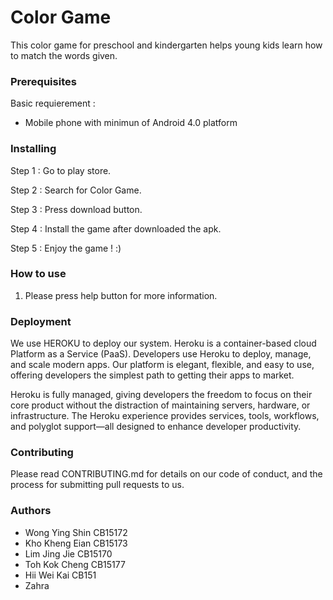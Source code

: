 # Color Game

This color game for preschool and kindergarten helps young kids learn how to match the words given.

### Prerequisites
Basic requierement :
* Mobile phone with minimun of Android 4.0 platform


### Installing

 Step 1 : Go to play store.
 
 Step 2 : Search for Color Game.
 
 Step 3 : Press download button.
 
 Step 4 : Install the game after downloaded the apk.
 
 Step 5 : Enjoy the game ! :)

### How to use
1. Please press help button for more information.

### Deployment
We use HEROKU to deploy our system. Heroku is a container-based cloud Platform as a Service (PaaS). Developers use Heroku to deploy, manage, and scale modern apps. Our platform is elegant, flexible, and easy to use, offering developers the simplest path to getting their apps to market.

Heroku is fully managed, giving developers the freedom to focus on their core product without the distraction of maintaining servers, hardware, or infrastructure. The Heroku experience provides services, tools, workflows, and polyglot support—all designed to enhance developer productivity.

### Contributing
Please read CONTRIBUTING.md for details on our code of conduct, and the process for submitting pull requests to us.

### Authors
* Wong Ying Shin	CB15172
* Kho Kheng Eian	CB15173
* Lim Jing Jie		CB15170
* Toh Kok Cheng		CB15177
* Hii Wei Kai		CB151
* Zahra


